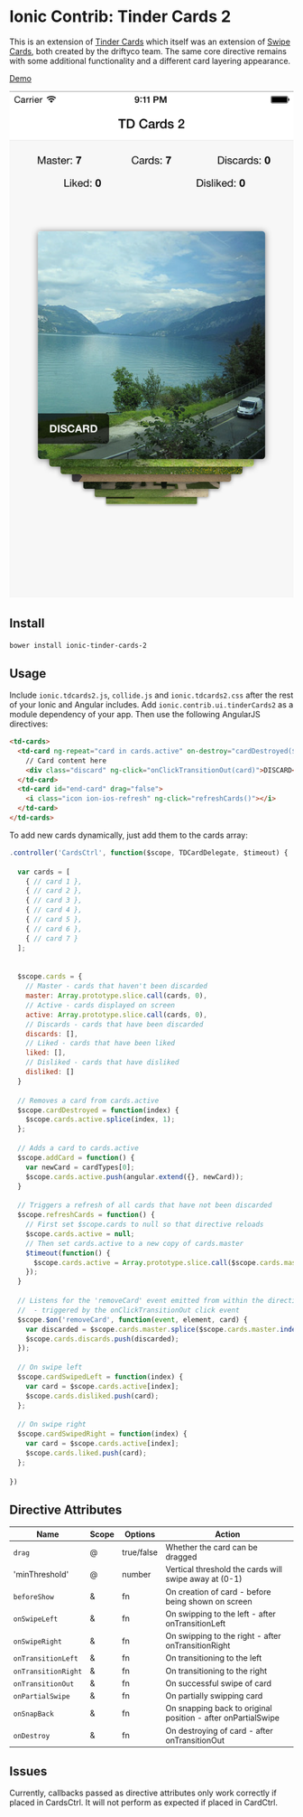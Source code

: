 Ionic Contrib: Tinder Cards 2
===================

This is an extension of [Tinder Cards](https://github.com/driftyco/ionic-ion-tinder-cards)
which itself was an extension of [Swipe Cards](https://github.com/driftyco/ionic-ion-swipe-cards),
both created by the driftyco team. The same core directive remains with some additional functionality and a different card layering appearance.

[Demo](http://codepen.io/loringdodge/pen/BNmRrK)

![Screenshot](screenshots/iphone.png)

## Install

`bower install ionic-tinder-cards-2`

## Usage

Include `ionic.tdcards2.js`, `collide.js` and `ionic.tdcards2.css` after the rest of your Ionic and Angular includes. Add `ionic.contrib.ui.tinderCards2` as a module dependency of your app. Then use the following AngularJS directives:

```html
<td-cards>
  <td-card ng-repeat="card in cards.active" on-destroy="cardDestroyed($index)" on-swipe-left="cardSwipedLeft($index)" on-swipe-right="cardSwipedRight($index)" min-threshold="0.2">
    // Card content here
    <div class="discard" ng-click="onClickTransitionOut(card)">DISCARD</div>
  </td-card>
  <td-card id="end-card" drag="false">
    <i class="icon ion-ios-refresh" ng-click="refreshCards()"></i>
  </td-card>
</td-cards>

```

To add new cards dynamically, just add them to the cards array:

```javascript
.controller('CardsCtrl', function($scope, TDCardDelegate, $timeout) {

  var cards = [
    { // card 1 },
    { // card 2 },
    { // card 3 },
    { // card 4 },
    { // card 5 },
    { // card 6 },
    { // card 7 }
  ];


  $scope.cards = {
    // Master - cards that haven't been discarded
    master: Array.prototype.slice.call(cards, 0),
    // Active - cards displayed on screen
    active: Array.prototype.slice.call(cards, 0),
    // Discards - cards that have been discarded
    discards: [],
    // Liked - cards that have been liked
    liked: [],
    // Disliked - cards that have disliked
    disliked: []
  }

  // Removes a card from cards.active
  $scope.cardDestroyed = function(index) {
    $scope.cards.active.splice(index, 1);
  };

  // Adds a card to cards.active
  $scope.addCard = function() {
    var newCard = cardTypes[0];
    $scope.cards.active.push(angular.extend({}, newCard));
  }

  // Triggers a refresh of all cards that have not been discarded
  $scope.refreshCards = function() {
    // First set $scope.cards to null so that directive reloads
    $scope.cards.active = null;
    // Then set cards.active to a new copy of cards.master
    $timeout(function() {
      $scope.cards.active = Array.prototype.slice.call($scope.cards.master, 0);
    });
  }

  // Listens for the 'removeCard' event emitted from within the directive
  //  - triggered by the onClickTransitionOut click event
  $scope.$on('removeCard', function(event, element, card) {
    var discarded = $scope.cards.master.splice($scope.cards.master.indexOf(card), 1);
    $scope.cards.discards.push(discarded);
  });

  // On swipe left
  $scope.cardSwipedLeft = function(index) {
    var card = $scope.cards.active[index];
    $scope.cards.disliked.push(card);
  };

  // On swipe right
  $scope.cardSwipedRight = function(index) {
    var card = $scope.cards.active[index];
    $scope.cards.liked.push(card);
  };

})
```

## Directive Attributes

| Name                | Scope  | Options    | Action                                                        |
|---------------------|--------|------------|---------------------------------------------------------------|
| `drag`              | @      | true/false | Whether the card can be dragged                               |
| 'minThreshold'      | @      | number     | Vertical threshold the cards will swipe away at (0-1)         |
| `beforeShow`        | &      | fn         | On creation of card - before being shown on screen            |
| `onSwipeLeft`       | &      | fn         | On swipping to the left - after onTransitionLeft              |
| `onSwipeRight`      | &      | fn         | On swipping to the right - after onTransitionRight            |
| `onTransitionLeft`  | &      | fn         | On transitioning to the left                                  |
| `onTransitionRight` | &      | fn         | On transitioning to the right                                 |
| `onTransitionOut`   | &      | fn         | On successful swipe of card                                   |
| `onPartialSwipe`    | &      | fn         | On partially swipping card |                                  |
| `onSnapBack`        | &      | fn         | On snapping back to original position - after onPartialSwipe  |
| `onDestroy`         | &      | fn         | On destroying of card - after onTransitionOut                 |

## Issues

Currently, callbacks passed as directive attributes only work correctly if placed in CardsCtrl. It will not perform as expected if placed in CardCtrl.
